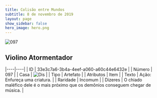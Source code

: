 ```yaml
---
title: Colisão entre Mundos
subtitle: 8 de novembro de 2019
layout: page
show_sidebar: false
hero_image: hero.png
---
```


![097](https://cdn.keyforgegame.com/media/card_front/pt/452_097_VMFP2JC8VGXR_pt.png)

## Violino Atormentador

|----|----|
| ID | 33e3c7a6-3b4a-4eef-a060-a60c44e6432e |
| Número | 097 |
| Casa | ![Dis](https://archonarcana.com/images/thumb/e/e8/Dis.png/22px-Dis.png "Dis") |
| Tipo | Artefato |
| Atributos | Item |
| Texto | Ação: Enfureça uma criatura. |
| Raridade | Incomum |
| Dizeres | O chiado maléfico dele é o mais próximo  que os demônios conseguem chegar de música. |
